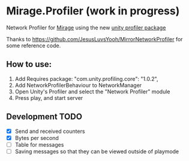 # Mirage.Profiler (work in progress)

Network Profiler for [Mirage](https://github.com/MirageNet/Mirage) using the new [unity profiler package](https://docs.unity3d.com/Packages/com.unity.profiling.core@1.0/manual/index.html)


Thanks to https://github.com/JesusLuvsYooh/MirrorNetworkProfiler for some reference code.


## How to use:
1) Add Requires package: "com.unity.profiling.core": "1.0.2",
2) Add NetworkProfilerBehaviour to NetworkManager
3) Open Unity's Profiler and select the "Network Profiler" module
4) Press play, and start server

## Development TODO

- [x] Send and received counters
- [x] Bytes per second
- [ ] Table for messages
- [ ] Saving messages so that they can be viewed outside of playmode